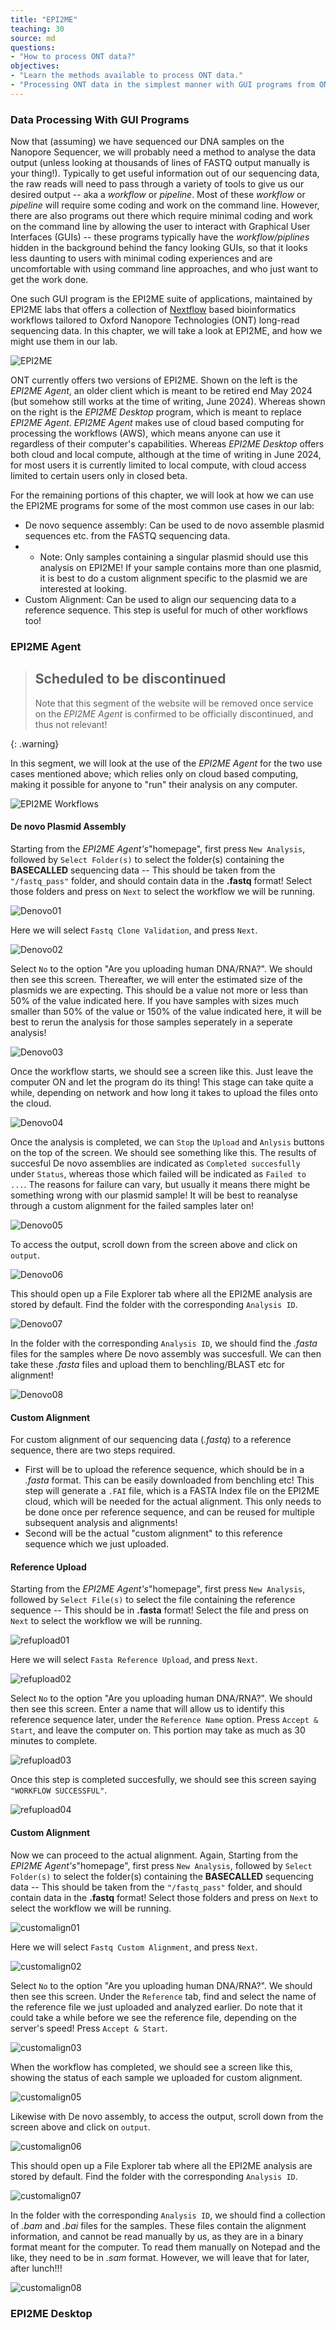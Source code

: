 ```yaml
---
title: "EPI2ME"
teaching: 30
source: md
questions:
- "How to process ONT data?"
objectives:
- "Learn the methods available to process ONT data."
- "Processing ONT data in the simplest manner with GUI programs from ONT."
---
```


### Data Processing With GUI Programs

Now that (assuming) we have sequenced our DNA samples on the Nanopore Sequencer, we will probably need a method to analyse the data output (unless looking at thousands of lines of FASTQ output manually is your thing!). Typically to get useful information out of our sequencing data, the raw reads will need to pass through a variety of tools to give us our desired output -- aka a *workflow* or *pipeline*. Most of these *workflow* or *pipeline* will require some coding and work on the command line. However, there are also programs out there which require minimal coding and work on the command line by allowing the user to interact with Graphical User Interfaces (GUIs) -- these programs typically have the *workflow/piplines* hidden in the background behind the fancy looking GUIs, so that it looks less daunting to users with minimal coding experiences and are uncomfortable with using command line approaches, and who just want to get the work done.

One such GUI program is the EPI2ME suite of applications, maintained by EPI2ME labs that offers a collection of [Nextflow] based bioinformatics workflows tailored to Oxford Nanopore Technologies (ONT) long-read sequencing data. In this chapter, we will take a look at EPI2ME, and how we might use them in our lab.

![EPI2ME](../fig/EPI2ME/2.png)

ONT currently offers two versions of EPI2ME. Shown on the left is the *EPI2ME Agent*, an older client which is meant to be retired end May 2024 (but somehow still works at the time of writing, June 2024). Whereas shown on the right is the *EPI2ME Desktop* program, which is meant to replace *EPI2ME Agent*. *EPI2ME Agent* makes use of cloud based computing for processing the workflows (AWS), which means anyone can use it regardless of their computer's capabilities. Whereas *EPI2ME Desktop* offers both cloud and local compute, although at the time of writing in June 2024, for most users it is currently limited to local compute, with cloud access limited to certain users only in closed beta.

For the remaining portions of this chapter, we will look at how we can use the EPI2ME programs for some of the most common use cases in our lab:
- De novo sequence assembly: Can be used to de novo assemble plasmid sequences etc. from the FASTQ sequencing data.
- - Note: Only samples containing a singular plasmid should use this analysis on EPI2ME! If your sample contains more than one plasmid, it is best to do a custom alignment specific to the plasmid we are interested at looking.
- Custom Alignment: Can be used to align our sequencing data to a reference sequence. This step is useful for much of other workflows too!

### EPI2ME Agent

> ## Scheduled to be discontinued
>
>  Note that this segment of the website will be removed once service on the *EPI2ME Agent* is confirmed to be officially discontinued, and thus not relevant!
> 
{: .warning}

In this segment, we will look at the use of the *EPI2ME Agent* for the two use cases mentioned above; which relies only on cloud based computing, making it possible for anyone to "run" their analysis on any computer.

![EPI2ME Workflows](../fig/EPI2ME/3.png)

#### De novo Plasmid Assembly

Starting from the *EPI2ME Agent's*"homepage", first press `New Analysis`, followed by `Select Folder(s)` to select the folder(s) containing the **BASECALLED** sequencing data -- This should be taken from the `"/fastq_pass"` folder, and should contain data in the **.fastq** format! Select those folders and press on `Next` to select the workflow we will be running.

![Denovo01](../fig/EPI2ME/denovo01.png)

Here we will select `Fastq Clone Validation`, and press `Next`.

![Denovo02](../fig/EPI2ME/denovo02.png)

Select `No` to the option "Are you uploading human DNA/RNA?". We should then see this screen. Thereafter, we will enter the estimated size of the plasmids we are expecting. This should be a value not more or less than 50% of the value indicated here. If you have samples with sizes much smaller than 50% of the value or 150% of the value indicated here, it will be best to rerun the analysis for those samples seperately in a seperate analysis!

![Denovo03](../fig/EPI2ME/denovo03.png)

Once the workflow starts, we should see a screen like this. Just leave the computer ON and let the program do its thing! This stage can take quite a while, depending on network and how long it takes to upload the files onto the cloud.

![Denovo04](../fig/EPI2ME/denovo04.png)

Once the analysis is completed, we can `Stop` the `Upload` and `Anlysis` buttons on the top of the screen. We should see something like this. The results of succesful De novo assemblies are indicated as `Completed succesfully` under `Status`, whereas those which failed will be indicated as `Failed to ...`. The reasons for failure can vary, but usually it means there might be something wrong with our plasmid sample! It will be best to reanalyse through a custom alignment for the failed samples later on!

![Denovo05](../fig/EPI2ME/denovo05.png)

To access the output, scroll down from the screen above and click on `output`.

![Denovo06](../fig/EPI2ME/denovo06.png)

This should open up a File Explorer tab where all the EPI2ME analysis are stored by default. Find the folder with the corresponding `Analysis ID`.

![Denovo07](../fig/EPI2ME/denovo07.png)

In the folder with the corresponding `Analysis ID`, we should find the *.fasta* files for the samples where De novo assembly was succesfull. We can then take these *.fasta* files and upload them to benchling/BLAST etc for alignment!

![Denovo08](../fig/EPI2ME/denovo08.png)

#### Custom Alignment

For custom alignment of our sequencing data (*.fastq*) to a reference sequence, there are two steps required. 
- First will be to upload the reference sequence, which should be in a *.fasta* format. This can be easily downloaded from benchling etc! This step will generate a `.FAI` file, which is a FASTA Index file on the EPI2ME cloud, which will be needed for the actual alignment. This only needs to be done once per reference sequence, and can be reused for multiple subsequent analysis and alignments! 
- Second will be the actual "custom alignment" to this reference sequence which we just uploaded.

#### Reference Upload

Starting from the *EPI2ME Agent's*"homepage", first press `New Analysis`, followed by `Select File(s)` to select the file containing the reference sequence -- This should be in **.fasta** format! Select the file and press on `Next` to select the workflow we will be running.

![refupload01](../fig/EPI2ME/refupload01.png)

Here we will select `Fasta Reference Upload`, and press `Next`.

![refupload02](../fig/EPI2ME/refupload02.png)

Select `No` to the option "Are you uploading human DNA/RNA?". We should then see this screen. Enter a name that will allow us to identify this reference sequence later, under the `Reference Name` option. Press `Accept & Start`, and leave the computer on. This portion may take as much as 30 minutes to complete.

![refupload03](../fig/EPI2ME/refupload03.png)

Once this step is completed succesfully, we should see this screen saying `"WORKFLOW SUCCESSFUL"`.

![refupload04](../fig/EPI2ME/refupload04.png)

#### Custom Alignment

Now we can proceed to the actual alignment. Again, Starting from the *EPI2ME Agent's*"homepage", first press `New Analysis`, followed by `Select Folder(s)` to select the folder(s) containing the **BASECALLED** sequencing data -- This should be taken from the `"/fastq_pass"` folder, and should contain data in the **.fastq** format! Select those folders and press on `Next` to select the workflow we will be running.

![customalign01](../fig/EPI2ME/customalign01.png)

Here we will select `Fastq Custom Alignment`, and press `Next`.

![customalign02](../fig/EPI2ME/customalign02.png)

Select `No` to the option "Are you uploading human DNA/RNA?". We should then see this screen. Under the `Reference` tab, find and select the name of the reference file we just uploaded and analyzed earlier. Do note that it could take a while before we see the reference file, depending on the server's speed!  Press `Accept & Start`.

![customalign03](../fig/EPI2ME/customalign03.png)

When the workflow has completed, we should see a screen like this, showing the status of each sample we uploaded for custom alignment. 

![customalign05](../fig/EPI2ME/customalign05.png)

Likewise with De novo assembly, to access the output, scroll down from the screen above and click on `output`.

![customalign06](../fig/EPI2ME/customalign06.png)

This should open up a File Explorer tab where all the EPI2ME analysis are stored by default. Find the folder with the corresponding `Analysis ID`.

![customalign07](../fig/EPI2ME/customalign07.png)

In the folder with the corresponding `Analysis ID`, we should find a collection of *.bam* and *.bai* files for the samples. These files contain the alignment information, and cannot be read manually by us, as they are in a binary format meant for the computer. To read them manually on Notepad and the like, they need to be in *.sam* format. However, we will leave that for later, after lunch!!!

![customalign08](../fig/EPI2ME/customalign08.png)

### EPI2ME Desktop



[Nextflow]: https://www.nextflow.io/

